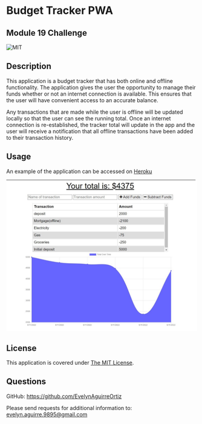# Budget Tracker PWA

## Module 19 Challenge

![MIT](https://img.shields.io/badge/License-MIT-yellow.svg)

## Description

This application is a budget tracker that has both online and offline functionality. The application gives the user the opportunity to manage their funds whether or not an internet connection is available. This ensures that the user will have convenient access to an accurate balance.

Any transactions that are made while the user is offline will be updated locally so that the user can see the running total. Once an internet connection is re-established, the tracker total will update in the app and the user will receive a notification that all offline transactions have been added to their transaction history.

## Usage

An example of the application can be accessed on [Heroku](https://desolate-chamber-00936.herokuapp.com/)

![](public/assets/images/budget-tracker-screenshot.jpg)

## License

This application is covered under [The MIT License](https://opensource.org/licenses/MIT).

## Questions

GitHub:
<https://github.com/EvelynAguirreOrtiz>

Please send requests for additional information to:
<evelyn.aguirre.9895@gmail.com>
